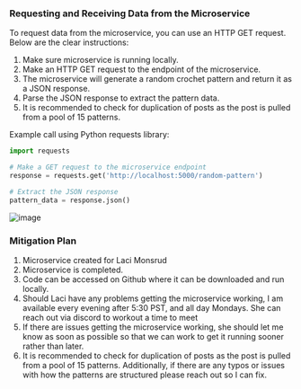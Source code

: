 ### Requesting and Receiving Data from the Microservice

To request data from the microservice, you can use an HTTP GET request. Below are the clear instructions:

1.  Make sure microservice is running locally.
2.  Make an HTTP GET request to the endpoint of the microservice.
3. The microservice will generate a random crochet pattern and return it as a JSON response.
5. Parse the JSON response to extract the pattern data.
6. It is recommended to check for duplication of posts as the post is pulled from a pool of 15 patterns. 

Example call using Python requests library:

```python
import requests

# Make a GET request to the microservice endpoint
response = requests.get('http://localhost:5000/random-pattern')

# Extract the JSON response
pattern_data = response.json()

```
![image](https://github.com/maren-cole/Crochet-Post-Repo/assets/138083280/41a17811-45b9-49d4-920d-69718e2d9b1e)


### Mitigation Plan
1. Microservice created for Laci Monsrud
2. Microservice is completed.
3. Code can be accessed on Github where it can be downloaded and run locally.
4. Should Laci have any problems getting the microservice working, I am available every evening after 5:30 PST, and all day Mondays. She can reach out via discord to workout a time to meet
5. If there are issues getting the microservice working, she should let me know as soon as possible so that we can work to get it running sooner rather than later. 
6. It is recommended to check for duplication of posts as the post is pulled from a pool of 15 patterns. Additionally, if there are any typos or issues with how the patterns are structured please reach out so I can fix. 
